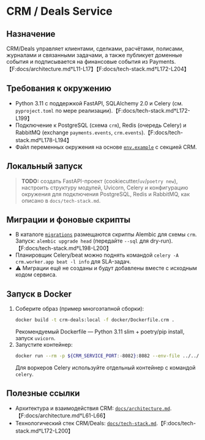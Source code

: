 # CRM / Deals Service

## Назначение
CRM/Deals управляет клиентами, сделками, расчётами, полисами, журналами и связанными задачами, а также публикует доменные события и подписывается на финансовые события из Payments.【F:docs/architecture.md†L11-L17】【F:docs/tech-stack.md†L172-L204】

## Требования к окружению
- Python 3.11 с поддержкой FastAPI, SQLAlchemy 2.0 и Celery (см. `pyproject.toml` по мере реализации).【F:docs/tech-stack.md†L172-L199】
- Подключение к PostgreSQL (схема `crm`), Redis (очередь Celery) и RabbitMQ (exchange `payments.events`, `crm.events`).【F:docs/tech-stack.md†L178-L194】
- Файл переменных окружения на основе [`env.example`](../../env.example) с секцией CRM.

## Локальный запуск
> **TODO:** создать FastAPI-проект (cookiecutter/`uv`/`poetry new`), настроить структуру модулей, Uvicorn, Celery и конфигурацию окружения для подключения PostgreSQL, Redis и RabbitMQ, как описано в `docs/tech-stack.md`.

## Миграции и фоновые скрипты
- В каталоге [`migrations`](migrations/) размещаются скрипты Alembic для схемы `crm`. Запуск: `alembic upgrade head` (передайте `--sql` для dry-run).【F:docs/tech-stack.md†L198-L200】
- Планировщик Celery/beat можно поднять командой `celery -A crm.worker.app beat -l info` для SLA-задач.
- ⚠️ Миграции ещё не созданы и будут добавлены вместе с исходным кодом сервиса.

## Запуск в Docker
1. Соберите образ (пример многоэтапной сборки):
   ```bash
   docker build -t crm-deals:local -f docker/Dockerfile.crm .
   ```
   Рекомендуемый Dockerfile — Python 3.11 slim + poetry/pip install, запуск `uvicorn`.
2. Запустите контейнер:
   ```bash
   docker run --rm -p ${CRM_SERVICE_PORT:-8082}:8082 --env-file ../../env.example crm-deals:local
   ```
   Для воркеров Celery используйте отдельный контейнер с командой `celery`.

## Полезные ссылки
- Архитектура и взаимодействия CRM: [`docs/architecture.md`](../../docs/architecture.md#2-взаимодействия-и-потоки-данных).【F:docs/architecture.md†L61-L66】
- Технологический стек CRM/Deals: [`docs/tech-stack.md`](../../docs/tech-stack.md#crm--deals).【F:docs/tech-stack.md†L172-L200】
